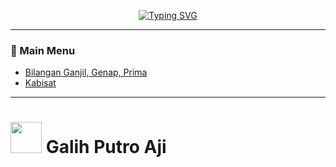 <p align="center"><a href="https://git.io/typing-svg"><img src="https://readme-typing-svg.herokuapp.com?font=Fira+Code&duration=3000&pause=100&center=true&vCenter=true&width=500&lines=Basic+C%2B%2B+Collection;Made+by+Galih+Putro+Aji" alt="Typing SVG" /></a></p>

___

### 🔰 Main Menu
- [Bilangan Ganjil, Genap, Prima](https://github.com/galihsch/cpp-gallery/blob/main/bilangan/ganjilGenapPrima/README.md)
- [Kabisat](https://github.com/galihsch/cpp-gallery/blob/main/for_uas/kabisat.cpp)

___


# <picture><img src = "https://github.com/7oSkaaa/7oSkaaa/blob/main/Images/about_me.gif?raw=true" width = 50px></picture> Galih Putro Aji
